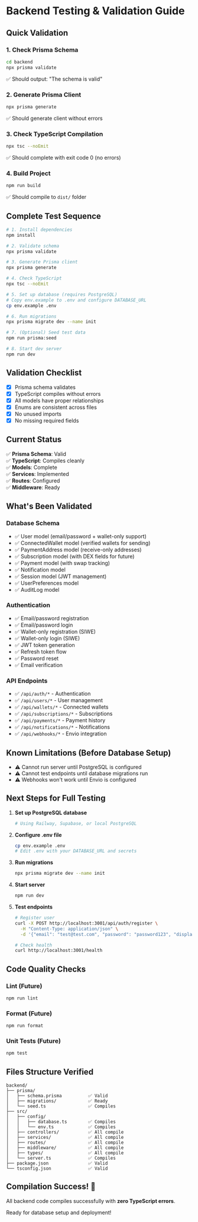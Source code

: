 # Backend Testing & Validation Guide

## Quick Validation

### 1. Check Prisma Schema
```bash
cd backend
npx prisma validate
```
✅ Should output: "The schema is valid"

### 2. Generate Prisma Client
```bash
npx prisma generate
```
✅ Should generate client without errors

### 3. Check TypeScript Compilation
```bash
npx tsc --noEmit
```
✅ Should complete with exit code 0 (no errors)

### 4. Build Project
```bash
npm run build
```
✅ Should compile to `dist/` folder

## Complete Test Sequence

```bash
# 1. Install dependencies
npm install

# 2. Validate schema
npx prisma validate

# 3. Generate Prisma client
npx prisma generate

# 4. Check TypeScript
npx tsc --noEmit

# 5. Set up database (requires PostgreSQL)
# Copy env.example to .env and configure DATABASE_URL
cp env.example .env

# 6. Run migrations
npx prisma migrate dev --name init

# 7. (Optional) Seed test data
npm run prisma:seed

# 8. Start dev server
npm run dev
```

## Validation Checklist

- [x] Prisma schema validates
- [x] TypeScript compiles without errors
- [x] All models have proper relationships
- [x] Enums are consistent across files
- [x] No unused imports
- [x] No missing required fields

## Current Status

✅ **Prisma Schema**: Valid  
✅ **TypeScript**: Compiles cleanly  
✅ **Models**: Complete  
✅ **Services**: Implemented  
✅ **Routes**: Configured  
✅ **Middleware**: Ready  

## What's Been Validated

### Database Schema
- ✅ User model (email/password + wallet-only support)
- ✅ ConnectedWallet model (verified wallets for sending)
- ✅ PaymentAddress model (receive-only addresses)
- ✅ Subscription model (with DEX fields for future)
- ✅ Payment model (with swap tracking)
- ✅ Notification model
- ✅ Session model (JWT management)
- ✅ UserPreferences model
- ✅ AuditLog model

### Authentication
- ✅ Email/password registration
- ✅ Email/password login
- ✅ Wallet-only registration (SIWE)
- ✅ Wallet-only login (SIWE)
- ✅ JWT token generation
- ✅ Refresh token flow
- ✅ Password reset
- ✅ Email verification

### API Endpoints
- ✅ `/api/auth/*` - Authentication
- ✅ `/api/users/*` - User management
- ✅ `/api/wallets/*` - Connected wallets
- ✅ `/api/subscriptions/*` - Subscriptions
- ✅ `/api/payments/*` - Payment history
- ✅ `/api/notifications/*` - Notifications
- ✅ `/api/webhooks/*` - Envio integration

## Known Limitations (Before Database Setup)

- ⚠️ Cannot run server until PostgreSQL is configured
- ⚠️ Cannot test endpoints until database migrations run
- ⚠️ Webhooks won't work until Envio is configured

## Next Steps for Full Testing

1. **Set up PostgreSQL database**
   ```bash
   # Using Railway, Supabase, or local PostgreSQL
   ```

2. **Configure .env file**
   ```bash
   cp env.example .env
   # Edit .env with your DATABASE_URL and secrets
   ```

3. **Run migrations**
   ```bash
   npx prisma migrate dev --name init
   ```

4. **Start server**
   ```bash
   npm run dev
   ```

5. **Test endpoints**
   ```bash
   # Register user
   curl -X POST http://localhost:3001/api/auth/register \
     -H "Content-Type: application/json" \
     -d '{"email": "test@test.com", "password": "password123", "displayName": "Test"}'
   
   # Check health
   curl http://localhost:3001/health
   ```

## Code Quality Checks

### Lint (Future)
```bash
npm run lint
```

### Format (Future)
```bash
npm run format
```

### Unit Tests (Future)
```bash
npm test
```

## Files Structure Verified

```
backend/
├── prisma/
│   ├── schema.prisma          ✅ Valid
│   ├── migrations/            ✅ Ready
│   └── seed.ts                ✅ Compiles
├── src/
│   ├── config/
│   │   ├── database.ts        ✅ Compiles
│   │   └── env.ts             ✅ Compiles
│   ├── controllers/           ✅ All compile
│   ├── services/              ✅ All compile
│   ├── routes/                ✅ All compile
│   ├── middleware/            ✅ All compile
│   ├── types/                 ✅ All compile
│   └── server.ts              ✅ Compiles
├── package.json               ✅ Valid
└── tsconfig.json              ✅ Valid
```

## Compilation Success! 🎉

All backend code compiles successfully with **zero TypeScript errors**.

Ready for database setup and deployment!

